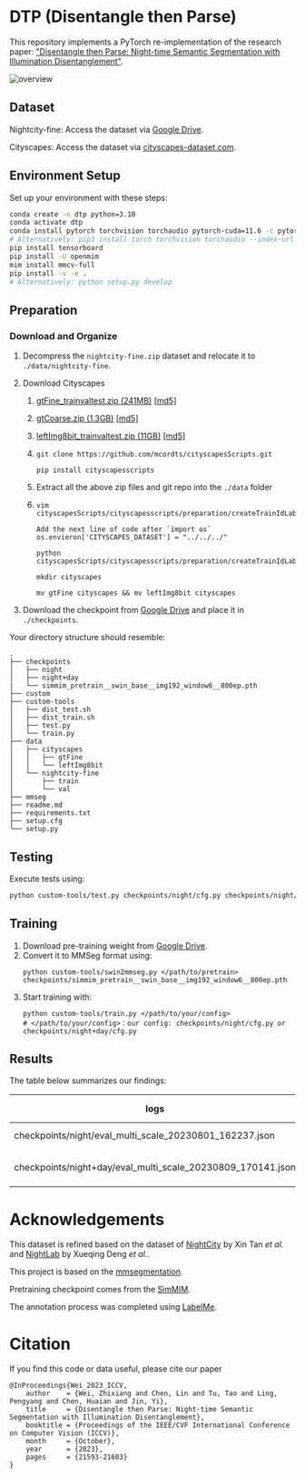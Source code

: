 # DTP (Disentangle then Parse)

This repository implements a PyTorch re-implementation of the research paper: ["Disentangle then Parse: Night-time Semantic Segmentation with Illumination Disentanglement"](https://arxiv.org/abs/).

![overview](https://github.com/w1oves/DTP/assets/54713447/d9725a14-7495-4740-ac0c-ed5597d45d20)

## Dataset

Nightcity-fine: Access the dataset via [Google Drive](https://drive.google.com/file/d/1Ilj99NMAmkZIPQcVOd6cJebnKXjJ-Sit/view?usp=drive_link).

Cityscapes: Access the dataset via [cityscapes-dataset.com](https://www.cityscapes-dataset.com/downloads/).

## Environment Setup

Set up your environment with these steps:

```bash
conda create -n dtp python=3.10
conda activate dtp
conda install pytorch torchvision torchaudio pytorch-cuda=11.6 -c pytorch -c nvidia
# Alternatively: pip3 install torch torchvision torchaudio --index-url https://download.pytorch.org/whl/cu116
pip install tensorboard
pip install -U openmim
mim install mmcv-full
pip install -v -e .
# Alternatively: python setup.py develop
```

## Preparation

### Download and Organize

1. Decompress the `nightcity-fine.zip` dataset and relocate it to `./data/nightcity-fine`.

2. Download Cityscapes

   1. [gtFine_trainvaltest.zip (241MB)](https://www.cityscapes-dataset.com/file-handling/?packageID=1) [[md5\]](https://www.cityscapes-dataset.com/md5-sum/?packageID=1) 

   2. [gtCoarse.zip (1.3GB)](https://www.cityscapes-dataset.com/file-handling/?packageID=2) [[md5\]](https://www.cityscapes-dataset.com/md5-sum/?packageID=2)

   3. [leftImg8bit_trainvaltest.zip (11GB)](https://www.cityscapes-dataset.com/file-handling/?packageID=3) [[md5\]](https://www.cityscapes-dataset.com/md5-sum/?packageID=3)

   4. ```shell
      git clone https://github.com/mcordts/cityscapesScripts.git
      
      pip install cityscapesscripts
      ```

   5. Extract all the above zip files and git repo into the `./data` folder

   6. ```shell
      vim cityscapesScripts/cityscapesscripts/preparation/createTrainIdLabelImgs.py 
      
      Add the next line of code after `import os`
      os.envieron['CITYSCAPES_DATASET'] = "../../../"
      
      python cityscapesScripts/cityscapesscripts/preparation/createTrainIdLabelImgs.py
      
      mkdir cityscapes
      
      mv gtFine cityscapes && mv leftImg8bit cityscapes
      ```

3. Download the checkpoint from [Google Drive](https://drive.google.com/file/d/1g-32y3N3RGOOiCe7hfjJKmB2D70w0Nrp/view?usp=drive_link) and place it in `./checkpoints`.

Your directory structure should resemble:

```plaintext
.
├── checkpoints
│   ├── night
│   ├── night+day
|   └── simmim_pretrain__swin_base__img192_window6__800ep.pth
├── custom
├── custom-tools
│   ├── dist_test.sh
│   ├── dist_train.sh
│   ├── test.py
│   └── train.py
├── data
│   ├── cityscapes
│   │   ├── gtFine
│   │   └── leftImg8bit
│   └── nightcity-fine
│       ├── train
│       └── val
├── mmseg
├── readme.md
├── requirements.txt
├── setup.cfg
└── setup.py
```

## Testing

Execute tests using:

```bash
python custom-tools/test.py checkpoints/night/cfg.py checkpoints/night/night.pth --eval mIoU --aug-test
```

## Training
1. Download pre-training weight from [Google Drive](https://drive.google.com/file/d/15zENvGjHlM71uKQ3d2FbljWPubtrPtjl/view).
2. Convert it to MMSeg format using:
    ```shell
    python custom-tools/swin2mmseg.py </path/to/pretrain> checkpoints/simmim_pretrain__swin_base__img192_window6__800ep.pth
    ```
3. Start training with:
    ```shell
    python custom-tools/train.py </path/to/your/config>
    # </path/to/your/config>：our config: checkpoints/night/cfg.py or checkpoints/night+day/cfg.py
    ```

## Results

The table below summarizes our findings:

| logs                                            | train dataset                  | validation dataset | mIoU |
|-------------------------------------------------|--------------------------------|--------------------|------|
| checkpoints/night/eval_multi_scale_20230801_162237.json | nightcity-fine                 | nightcity-fine     | 64.2 |
| checkpoints/night+day/eval_multi_scale_20230809_170141.json | nightcity-fine + cityscapes    | nightcity-fine     | 64.9 |

# Acknowledgements
This dataset is refined based on the dataset of [NightCity](https://dmcv.sjtu.edu.cn/people/phd/tanxin/NightCity/index.html) by Xin Tan *et al.* and [NightLab](https://github.com/xdeng7/NightLab) by Xueqing Deng *et al.*.

This project is based on the [mmsegmentation](https://github.com/open-mmlab/mmsegmentation.git).

Pretraining checkpoint comes from the [SimMIM](https://github.com/microsoft/SimMIM).

The annotation process was completed using [LabelMe](https://github.com/wkentaro/labelme.git).

# Citation
If you find this code or data useful, please cite our paper
```
@InProceedings{Wei_2023_ICCV,
    author    = {Wei, Zhixiang and Chen, Lin and Tu, Tao and Ling, Pengyang and Chen, Huaian and Jin, Yi},
    title     = {Disentangle then Parse: Night-time Semantic Segmentation with Illumination Disentanglement},
    booktitle = {Proceedings of the IEEE/CVF International Conference on Computer Vision (ICCV)},
    month     = {October},
    year      = {2023},
    pages     = {21593-21603}
}
```
